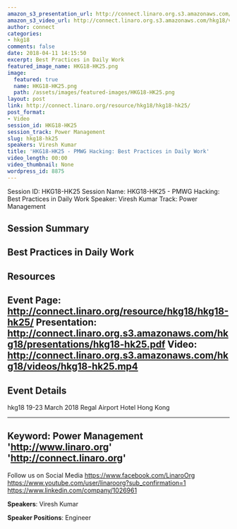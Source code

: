 ```yaml
---
amazon_s3_presentation_url: http://connect.linaro.org.s3.amazonaws.com/hkg18/presentations/hkg18-hk25.pdf
amazon_s3_video_url: http://connect.linaro.org.s3.amazonaws.com/hkg18/videos/hkg18-hk25.mp4
author: connect
categories:
- hkg18
comments: false
date: 2018-04-11 14:15:50
excerpt: Best Practices in Daily Work
featured_image_name: HKG18-HK25.png
image:
  featured: true
  name: HKG18-HK25.png
  path: /assets/images/featured-images/HKG18-HK25.png
layout: post
link: http://connect.linaro.org/resource/hkg18/hkg18-hk25/
post_format:
- Video
session_id: HKG18-HK25
session_track: Power Management
slug: hkg18-hk25
speakers: Viresh Kumar
title: 'HKG18-HK25 - PMWG Hacking: Best Practices in Daily Work'
video_length: 00:00
video_thumbnail: None
wordpress_id: 8875
---
```


Session ID: HKG18-HK25
Session Name: HKG18-HK25 - PMWG Hacking: Best Practices in Daily Work
Speaker: Viresh Kumar
Track: Power Management


## Session Summary
Best Practices in Daily Work
---------------------------------------------------
## Resources
Event Page: http://connect.linaro.org/resource/hkg18/hkg18-hk25/
Presentation: http://connect.linaro.org.s3.amazonaws.com/hkg18/presentations/hkg18-hk25.pdf
Video: http://connect.linaro.org.s3.amazonaws.com/hkg18/videos/hkg18-hk25.mp4
 ---------------------------------------------------
## Event Details
hkg18
19-23 March 2018 
Regal Airport Hotel Hong Kong

---------------------------------------------------
Keyword: Power Management
'http://www.linaro.org'
'http://connect.linaro.org'
---------------------------------------------------
Follow us on Social Media
https://www.facebook.com/LinaroOrg
https://www.youtube.com/user/linaroorg?sub_confirmation=1
https://www.linkedin.com/company/1026961

**Speakers**: Viresh Kumar

**Speaker Positions**: Engineer